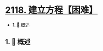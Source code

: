 # [2118. 建立方程【困难】](https://github.com/Tdahuyou/TNotes.leetcode/tree/main/notes/2118.%20%E5%BB%BA%E7%AB%8B%E6%96%B9%E7%A8%8B%E3%80%90%E5%9B%B0%E9%9A%BE%E3%80%91)

<!-- region:toc -->

- [1. 📝 概述](#1--概述)

<!-- endregion:toc -->

## 1. 📝 概述
